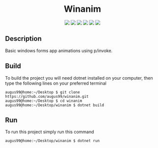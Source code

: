 <p align="center"">
    <h1 align="center">Winanim</h1>
    <p align="center">
        <img src="https://img.shields.io/badge/made%20with-C%23-blue?style=plastic">
        <img src="https://img.shields.io/badge/license-MIT-green?style=plastic">
        <img src="https://img.shields.io/badge/open%20source-red?style=plastic">
        <img src="https://img.shields.io/badge/suggestions-welcome-green?style=plastic">
        <img src="https://img.shields.io/github/last-commit/augus99/winanim?style=plastic">
        <img src="https://img.shields.io/github/commit-activity/y/augus99/winanim?style=plastic">
    </p>
</p>

## Description
Basic windows forms app animations using p/invoke.

## Build
To build the project you will need dotnet installed on your computer, then type the following lines on your preferred terminal
```console
augus99@home:~/Desktop $ git clone https://github.com/augus99/winanim.git
augus99@home:~/Desktop $ cd winanim
augus99@home:~/Desktop/winanim $ dotnet build
```

## Run
To run this project simply run this command
```console
augus99@home:~/Desktop/winanim $ dotnet run
```